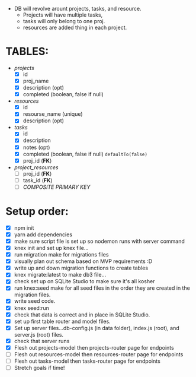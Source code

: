 - DB will revolve arount projects, tasks, and resource.
  - Projects will have multiple tasks,
  - tasks will only belong to one proj.
  - resources are added thing in each project.

# TABLES:
- *projects*
  - [x] id
  - [x] proj_name
  - [x] description (opt)
  - [x] completed (boolean, false if null) 

- *resources*
  - [x] id
  - [x] resourse_name (unique)
  - [x] description (opt)
  
- *tasks*
  - [x] id
  - [x] description
  - [x] notes (opt)
  - [x] completed (boolean, false if null) `defaultTo(false)`
  - [x] proj_id (__FK__)

- *project_resources* 
  - [ ] proj_id (__FK__)
  - [ ] task_id (__FK__)
  - [ ] *COMPOSITE PRIMARY KEY*

# Setup order:
- [x] npm init
- [x] yarn add dependencies
- [x] make sure script file is set up so nodemon runs with server command
- [x] knex init and set up knex file...
- [x] run migration make for migrations files
- [x] visually plan out schema based on MVP requirements :D 
- [x] write up and down migration functions to create tables
- [x] knex migrate:latest to make db3 file...
- [x] check set up on SQLite Studio to make sure it's all kosher
- [x] run knex:seed make for all seed files in the order they are created in the migration files.
- [x] write seed code.
- [x] knex seed:run
- [x] check that data is correct and in place in SQLite Studio.
- [x] set up first table router and model files.
- [x] Set up server files...db-config.js (in data folder), index.js (root), and server.js (root) files.
- [x] check that server runs
- [x] Flesh out projects-model then projects-router page for endpoints
- [ ] Flesh out resources-model then resources-router page for endpoints
- [ ] Flesh out tasks-model then tasks-router page for endpoints 
- [ ] Stretch goals if time!